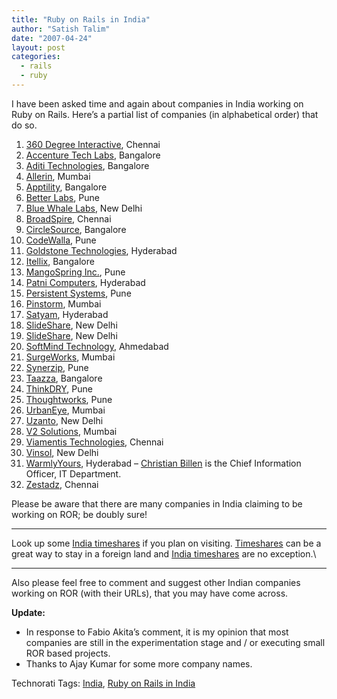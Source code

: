 ```yaml
---
title: "Ruby on Rails in India"
author: "Satish Talim"
date: "2007-04-24"
layout: post
categories:
  - rails
  - ruby
---
```

I have been asked time and again about companies in India working on
Ruby on Rails. Here’s a partial list of companies (in alphabetical
order) that do so.

1.  [360 Degree Interactive](http://www.360in.com/), Chennai
2.  [Accenture Tech
    Labs](http://www.accenture.com/Global/Services/Accenture_Technology_Labs/default.htm),
    Bangalore
3.  [Aditi Technologies](http://www.aditi.com/default.htm), Bangalore
4.  [Allerin](http://www.allerin.com/), Mumbai
5.  [Apptility](http://apptility.com/), Bangalore
6.  [Better Labs](http://www.betterlabs.net/), Pune
7.  [Blue Whale Labs](http://www.bluewhalelabs.com/), New Delhi
8.  [BroadSpire](http://www.broadspire.com/), Chennai
9.  [CircleSource](http://www.circlesource.com/home.htm), Bangalore
10. [CodeWalla](http://www.codewalla.com/), Pune
11. [Goldstone Technologies](http://www.goldstonetech.com/), Hyderabad
12. [Itellix](http://www.itellix.com/), Bangalore
13. [MangoSpring Inc.](http://corp.mangospring.com/index.php), Pune
14. [Patni Computers](http://www.patni.com/), Hyderabad
15. [Persistent Systems](http://www.persistentsys.com/), Pune
16. [Pinstorm](http://www.pinstorm.com/), Mumbai
17. [Satyam](http://www.satyam.com/index.html), Hyderabad
18. [SlideShare](http://www.slideshare.net/), New Delhi
19. [SlideShare](http://www.slideshare.net/), New Delhi
20. [SoftMind Technology](http://www.softmind.biz/), Ahmedabad
21. [SurgeWorks](http://surgeworks.com/), Mumbai
22. [Synerzip](http://www.synerzip.com/index.html), Pune
23. [Taazza](http://taazza.com/), Bangalore
24. [ThinkDRY](http://www.thinkdry.com/), Pune
25. [Thoughtworks](http://www.thoughtworks.co.in/index.html), Pune
26. [UrbanEye](http://www.urbaneye.com/), Mumbai
27. [Uzanto](http://www.uzanto.com/), New Delhi
28. [V2 Solutions](http://www.v2solutions.com/), Mumbai
29. [Viamentis Technologies](http://www.viamentis.com/), Chennai
30. [Vinsol](http://vinsol.com/), New Delhi
31. [WarmlyYours](http://www.warmlyyours.com/), Hyderabad – [Christian
    Billen](http://rubylearning.com/blog/2007/02/14/warmlyyours-interview/)
    is the Chief Information Officer, IT Department.
32. [Zestadz](http://www.mobile-worx.com/zestadz/), Chennai

Please be aware that there are many companies in India claiming to be
working on ROR; be doubly sure!

* * * * *

Look up some [India
timeshares](http://www.sellmytimesharenow.com/India-timeshare.html) if
you plan on visiting.
[Timeshares](http://recenter.tamu.edu/links/linksSearch.asp?cid=248) can
be a great way to stay in a foreign land and [India
timeshares](http://www.sellmytimesharenow.com/searchrent.php?crt=on&country=102&unitType=&bathrooms=&week=)
are no exception.\

* * * * *

Also please feel free to comment and suggest other Indian companies
working on ROR (with their URLs), that you may have come across.

**Update:**

-   In response to Fabio Akita’s comment, it is my opinion that most
    companies are still in the experimentation stage and / or executing
    small ROR based projects.
-   Thanks to Ajay Kumar for some more company names.


Technorati Tags: [India](http://technorati.com/tag/India), [Ruby on
Rails in India](http://technorati.com/tag/Ruby+on+Rails+in+India)

